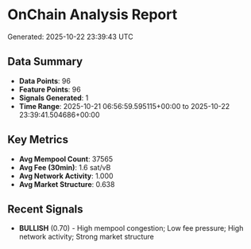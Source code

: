 # OnChain Analysis Report
Generated: 2025-10-22 23:39:43 UTC

## Data Summary
- **Data Points**: 96
- **Feature Points**: 96
- **Signals Generated**: 1
- **Time Range**: 2025-10-21 06:56:59.595115+00:00 to 2025-10-22 23:39:41.504686+00:00

## Key Metrics
- **Avg Mempool Count**: 37565
- **Avg Fee (30min)**: 1.6 sat/vB
- **Avg Network Activity**: 1.000
- **Avg Market Structure**: 0.638

## Recent Signals
- **BULLISH** (0.70) - High mempool congestion; Low fee pressure; High network activity; Strong market structure
